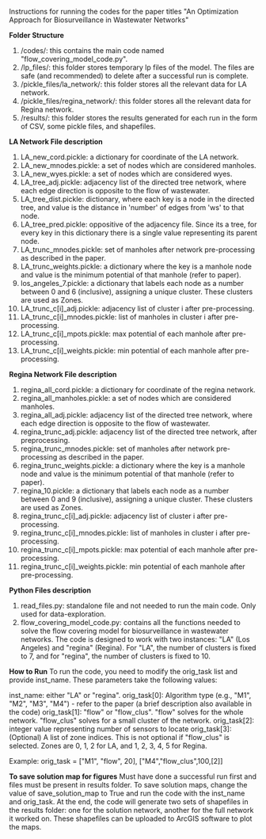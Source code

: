 Instructions for running the codes for the paper titles "An Optimization Approach for Biosurveillance in Wastewater Networks"

**Folder Structure**
1. /codes/: this contains the main code named "flow_covering_model_code.py".
2. /lp_files/: this folder stores temporary lp files of the model. The files are safe (and recommended) to delete after a successful run is complete.
3. /pickle_files/la_network/: this folder stores all the relevant data for LA network.
4. /pickle_files/regina_network/: this folder stores all the relevant data for Regina network.
5. /results/: this folder stores the results generated for each run in the form of CSV, some pickle files, and shapefiles.

**LA Network File description**
1. LA_new_cord.pickle: a dictionary for coordinate of the LA network.
2. LA_new_mnodes.pickle: a set of nodes which are considered manholes.
3. LA_new_wyes.pickle: a set of nodes which are considered wyes.
4. LA_tree_adj.pickle: adjacency list of the directed tree network, where each edge direction is opposite to the flow of wastewater.
5. LA_tree_dist.pickle: dictionary, where each key is a node in the directed tree, and value is the distance in 'number' of edges from 'ws' to that node.
6. LA_tree_pred.pickle: oppositive of the adjacency file. Since its a tree, for every key in this dictionary there is a single value representing its parent node.
7. LA_trunc_mnodes.pickle: set of manholes after network pre-processing as described in the paper.
8. LA_trunc_weights.pickle: a dictionary where the key is a manhole node and value is the minimum potential of that manhole (refer to paper).
9. los_angeles_7.pickle: a dictionary that labels each node as a number between 0 and 6 (inclusive), assigning a unique cluster. These clusters are used as Zones.
10. LA_trunc_c[i]_adj.pickle: adjacency list of cluster i after pre-processing.
11. LA_trunc_c[i]_mnodes.pickle: list of manholes in cluster i after pre-processing.
12. LA_trunc_c[i]_mpots.pickle: max potential of each manhole after pre-processing.
13. LA_trunc_c[i]_weights.pickle: min potential of each manhole after pre-processing.


**Regina Network File description**
1. regina_all_cord.pickle: a dictionary for coordinate of the regina network.
2. regina_all_manholes.pickle: a set of nodes which are considered manholes.
3. regina_all_adj.pickle: adjacency list of the directed tree network, where each edge direction is opposite to the flow of wastewater.
4. regina_trunc_adj.pickle: adjacency list of the directed tree network, after preprocessing.
7. regina_trunc_mnodes.pickle: set of manholes after network pre-processing as described in the paper.
8. regina_trunc_weights.pickle: a dictionary where the key is a manhole node and value is the minimum potential of that manhole (refer to paper).
9. regina_10.pickle: a dictionary that labels each node as a number between 0 and 9 (inclusive), assigning a unique cluster. These clusters are used as Zones.
10. regina_trunc_c[i]_adj.pickle: adjacency list of cluster i after pre-processing.
11. regina_trunc_c[i]_mnodes.pickle: list of manholes in cluster i after pre-processing.
12. regina_trunc_c[i]_mpots.pickle: max potential of each manhole after pre-processing.
13. regina_trunc_c[i]_weights.pickle: min potential of each manhole after pre-processing.

**Python Files description**
1. read_files.py: standalone file and not needed to run the main code. Only used for data-exploration.
2. flow_covering_model_code.py: contains all the functions needed to solve the flow covering model for biosurveillance in wastewater networks. The code is designed to work with two instances: "LA" (Los Angeles) and "regina" (Regina). For "LA", the number of clusters is fixed to 7, and for "regina", the number of clusters is fixed to 10.

**How to Run**
To run the code, you need to modify the orig_task list and provide inst_name. These parameters take the following values:

inst_name: either "LA" or "regina".
orig_task[0]: Algorithm type (e.g., "M1", "M2", "M3", "M4") - refer to the paper (a brief description also available in the code)
orig_task[1]: "flow" or "flow_clus". "flow" solves for the whole network. "flow_clus" solves for a small cluster of the network.
orig_task[2]: integer value representing number of sensors to locate
orig_task[3]: (Optional) A list of zone indices. This is not optional if "flow_clus" is selected. Zones are 0, 1, 2 for LA, and 1, 2, 3, 4, 5 for Regina.

Example: orig_task = ["M1", "flow", 20], ["M4","flow_clus",100,[2]]

**To save solution map for figures**
Must have done a successful run first and files must be present in results folder. To save solution maps, change the value of save_solution_map to True and run the code with the inst_name and orig_task. At the end, the code will generate two sets of shapefiles in the results folder: one for the solution network, another for the full network it worked on. These shapefiles can be uploaded to ArcGIS software to plot the maps.